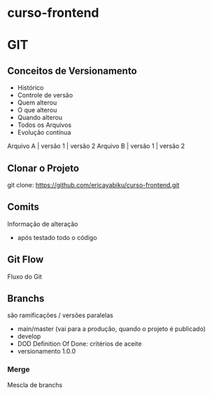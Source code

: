 # curso-frontend

# GIT
## Conceitos de Versionamento
- Histórico
- Controle de versão 
- Quem alterou
- O que alterou
- Quando alterou
- Todos os Arquivos
- Evolução contínua

Arquivo A | versão 1 | versão 2
Arquivo B | versão 1 | versão 2

## Clonar o Projeto
git clone: https://github.com/ericayabiku/curso-frontend.git


## Comits
Informação de alteração
- após testado todo o código

## Git Flow
Fluxo do Git

## Branchs
são ramificações / versões paralelas

- main/master (vai para a produção, quando o projeto é publicado)
- develop
- DOD Definition Of Done: critérios de aceite
- versionamento 1.0.0

### Merge
Mescla de branchs



